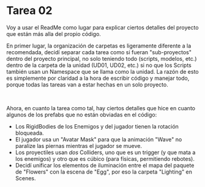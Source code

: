 <h1>Tarea 02</h1>
  <p>Voy a usar el ReadMe como lugar para explicar ciertos detalles del proyecto que están más alla del propio código.</p>
  <p>En primer lugar, la organización de carpetas es ligeramente diferente a la recomendada, 
    decidí separar cada tarea como si fueran "sub-proyectos" dentro del proyecto principal, no solo teniendo todo (scripts, modelos, etc.) 
    dentro de la carpeta de la unidad (UD01, UD02, etc.) si no que los Scripts también usan un Namespace que se llama como la unidad.
    La razón de esto es simplemente por claridad a la hora de escribir código y manejar todo, porque todas las tareas van a estar hechas en un solo proyecto.</p>
  <br>
  <p>Ahora, en cuanto la tarea como tal, hay ciertos detalles que hice en cuanto algunos de los prefabs que no están obviadas en el código:</p>
  <ul>
    <li>Los RigidBodies de los Enemigos y del jugador tienen la rotación bloqueada.</li>
    <li>El jugador usa un "Avatar Mask" para que la animación "Wave" no paralize las piernas mientras el jugador se mueve.</li>
    <li>Los proyectiles usan <i>dos</i> Colliders, uno que es un trigger (y que mata a los enemigos) y otro que es cúbico (para físicas, permitiendo rebotes).</li>
    <li>Decidí unificar los elementos de iluminación entre el mapa del paquete de "Flowers" con la escena de "Egg", por eso la carpeta "Lighting" en Scenes.</li>
  </ul>
